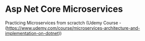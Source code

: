 # Asp Net Core Microservices
Practicing Microservices from scractch (Udemy Course - (https://www.udemy.com/course/microservices-architecture-and-implementation-on-dotnet))
